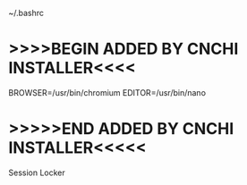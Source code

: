 ~/.bashrc

# >>>>BEGIN ADDED BY CNCHI INSTALLER<<<< #
BROWSER=/usr/bin/chromium
EDITOR=/usr/bin/nano
# >>>>>END ADDED BY CNCHI INSTALLER<<<<< #



Session Locker
